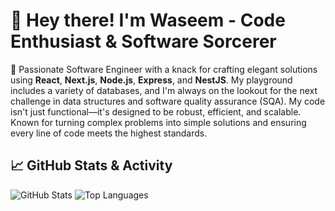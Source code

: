 # 👋 Hey there! I'm Waseem - Code Enthusiast & Software Sorcerer

🚀 Passionate Software Engineer with a knack for crafting elegant solutions using **React**, **Next.js**, **Node.js**, **Express**, and **NestJS**. My playground includes a variety of databases, and I'm always on the lookout for the next challenge in data structures and software quality assurance (SQA). My code isn't just functional—it's designed to be robust, efficient, and scalable. Known for turning complex problems into simple solutions and ensuring every line of code meets the highest standards.

## 📈 GitHub Stats & Activity

<p align="left">
  <img src="https://github-readme-stats.vercel.app/api?username=waseem567&show_icons=true&hide_title=true&count_private=true&hide=prs&hide_border=true&theme=radical" alt="GitHub Stats" />
  <img src="https://github-readme-stats.vercel.app/api/top-langs?username=waseem567&show_icons=true&locale=en&layout=compact&hide_title=true&hide_border=true&theme=radical" alt="Top Languages" />
</p>




